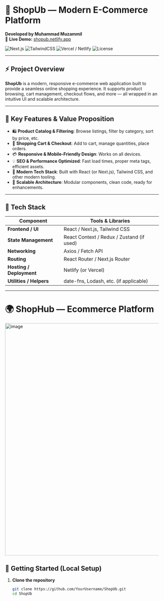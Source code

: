 # 🛒 ShopUb — Modern E-Commerce Platform  
**Developed by Muhammad Muzammil**  
🔗 **Live Demo:** [shopub.netlify.app](https://shopub.netlify.app/)

![Next.js](https://img.shields.io/badge/Next.js-React–Framework-black?style=for-the-badge&logo=next-dot-js)
![TailwindCSS](https://img.shields.io/badge/TailwindCSS-Modern%20UI-teal?style=for-the-badge&logo=tailwind-css)
![Vercel / Netlify](https://img.shields.io/badge/Hosting-Netlify-/-Vercel-blue?style=for-the-badge&logo=netlify)
![License](https://img.shields.io/badge/License-MIT-green?style=for-the-badge)

---

## ⚡ Project Overview  
**ShopUb** is a modern, responsive e-commerce web application built to provide a seamless online shopping experience. It supports product browsing, cart management, checkout flows, and more — all wrapped in an intuitive UI and scalable architecture.

---

## 🧩 Key Features & Value Proposition

- 🛍️ **Product Catalog & Filtering**: Browse listings, filter by category, sort by price, etc.  
- 🛒 **Shopping Cart & Checkout**: Add to cart, manage quantities, place orders.  
- 💳 **Responsive & Mobile-Friendly Design**: Works on all devices.  
- 💡 **SEO & Performance Optimized**: Fast load times, proper meta tags, efficient assets.  
- 🧱 **Modern Tech Stack**: Built with React (or Next.js), Tailwind CSS, and other modern tooling.  
- 🔄 **Scalable Architecture**: Modular components, clean code, ready for enhancements.  

---

## 🧰 Tech Stack

| Component | Tools & Libraries |
|----------|-------------------|
| **Frontend / UI** | React / Next.js, Tailwind CSS |
| **State Management** | React Context / Redux / Zustand (if used) |
| **Networking** | Axios / Fetch API |
| **Routing** | React Router / Next.js Router |
| **Hosting / Deployment** | Netlify (or Vercel) |
| **Utilities / Helpers** | date-fns, Lodash, etc. (if applicable) |

---
# 🌍 ShopHub — Ecommerce Platform
<img width="1280" height="760" alt="image" src="https://github.com/user-attachments/assets/9eaf0bd1-b673-4e99-9ef5-3c481fbe163c" />


## 🚀 Getting Started (Local Setup)

1. **Clone the repository**
   ```bash
   git clone https://github.com/YourUsername/ShopUb.git
   cd ShopUb
